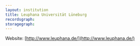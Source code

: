 ```yaml
---
layout: institution
title: Leuphana Universität Lüneburg
recordsgraph: 
storagegraph: 
---
```


Website: [http://www.leuphana.de/](http://www.leuphana.de/)
